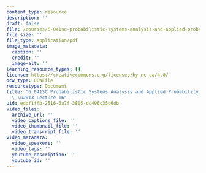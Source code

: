 ```yaml
---
content_type: resource
description: ''
draft: false
file: /courses/6-041sc-probabilistic-systems-analysis-and-applied-probability-fall-2013/eddf1ffb25166a7f3805dc496c35d6db_MIT6_041SCF13_lec16_300k.pdf
file_size: ''
file_type: application/pdf
image_metadata:
  caption: ''
  credit: ''
  image-alt: ''
learning_resource_types: []
license: https://creativecommons.org/licenses/by-nc-sa/4.0/
ocw_type: OCWFile
resourcetype: Document
title: "6.041SC Probabilistic Systems Analysis and Applied Probability, Fall 2013Transcript\
  \ \u2013 Lecture 16"
uid: eddf1ffb-2516-6a7f-3805-dc496c35d6db
video_files:
  archive_url: ''
  video_captions_file: ''
  video_thumbnail_file: ''
  video_transcript_file: ''
video_metadata:
  video_speakers: ''
  video_tags: ''
  youtube_description: ''
  youtube_id: ''
---
```

